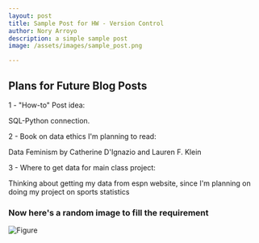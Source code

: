 ```yaml
---
layout: post 
title: Sample Post for HW - Version Control 
author: Nory Arroyo
description: a simple sample post 
image: /assets/images/sample_post.png

--- 
```



## Plans for Future Blog Posts 

1 - "How-to" Post idea: 

SQL-Python connection. 

2 - Book on data ethics I'm planning to read: 

Data Feminism by Catherine D'Ignazio and Lauren F. Klein

3 - Where to get data for main class project: 

Thinking about getting my data from espn website, since I'm planning on doing my project on sports statistics 


### Now here's a random image to fill the requirement 

![Figure](https://github.com/noryarroyo/my386blog/raw/main/assets/images/minion.png)